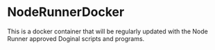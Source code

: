 # NodeRunnerDocker
This is a docker container that will be regularly updated with the Node Runner approved Doginal scripts and programs.
